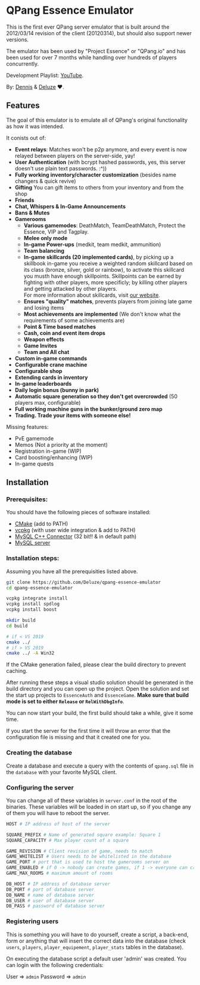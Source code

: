 # QPang Essence Emulator

This is the first ever QPang server emulator that is built around the 2012/03/14 revision of the client (20120314), but should also support newer versions.

The emulator has been used by "Project Essence" or "QPang.io" and has been used for over 7 months while handling over hundreds of players concurrently.

Development Playlist: [YouTube](https://youtube.com/playlist?list=PLNhErl4In3cgppX-SUUWOJv7uhttRPQe9).

By: [Dennis](https://github.com/kuroppoi) & [Deluze](https://github.com/Deluze) ♥.

## Features

The goal of this emulator is to emulate all of QPang's original functionality as how it was intended.

It conists out of:

- **Event relays**: Matches won't be p2p anymore, and every event is now relayed between players on the server-side, yay!
- **User Authentication** (with bcrypt hashed passwords, yes, this server doesn't use plain text passwords. :^))
- **Fully working inventory/character customization** (besides name changers & quick revive)
- **Gifting** You can gift items to others from your inventory and from the shop
- **Friends**
- **Chat, Whispers & In-Game Announcements**
- **Bans & Mutes**
- **Gamerooms**
  - **Various gamemodes**: DeathMatch, TeamDeathMatch, Protect the Essence, VIP and Tagplay.
  - **Melee only mode**
  - **In-game Power-ups** (medkit, team medkit, ammunition)
  - **Team balancing**
  - **In-game skillcards (20 implemented cards)**, by picking up a skillbook in-game you receive a weighted random skillcard based on its class (bronze, silver, gold or rainbow), to activate this skillcard you musth have enough skillpoints. Skillpoints can be earned by fighting with other players, more specificly; by killing other players and getting attacked by other players.                        
    For more information about skillcards, visit [our website](https://www.qfighter.eu/skillcards).
  - **Ensures "quality" matches**, prevents players from joining late game and losing items
  - **Most achievements are implemented** (We don't know what the requirements of some achievements are)
  - **Point & Time based matches**
  - **Cash, coin and event item drops**
  - **Weapon effects**
  - **Game Invites**
  - **Team and All chat**
- **Custom in-game commands**
- **Configurable crane machine**
- **Configurable shop**
- **Extending cards in inventory**
- **In-game leaderboards**
- **Daily login bonus (bunny in park)**
- **Automatic square generation so they don't get overcrowded** (50 players max, configurable)
- **Full working machine guns in the bunker/ground zero map**
- **Trading. Trade your items with someone else!**

Missing features:

- PvE gamemode
- Memos (Not a priority at the moment)
- Registration in-game (WIP)
- Card boosting/enhancing (WIP)
- In-game quests

## Installation

### Prerequisites:
You should have the following pieces of software installed:

- [CMake](https://cmake.org/download/) (add to PATH)
- [vcpkg](https://github.com/microsoft/vcpkg) (with user wide integration & add to PATH)
- [MySQL C++ Connector](https://dev.mysql.com/doc/connector-cpp/8.0/en/connector-cpp-installation-binary.html#connector-cpp-installation-binary-windows) (32 bit!! & in default path)
- [MySQL server](https://dev.mysql.com/downloads/mysql/)

### Installation steps:
Assuming you have all the prerequisities listed above.

```bash
git clone https://github.com/Deluze/qpang-essence-emulator
cd qpang-essence-emulator

vcpkg integrate install
vcpkg install spdlog
vcpkg install boost

mkdir build
cd build

# if < VS 2019
cmake ../
# if > VS 2019
cmake ../ -A Win32
```

If the CMake generation failed, please clear the build directory to prevent caching.

After running these steps a visual studio solution should be generated in the build directory and you can open up the project. Open the solution and set the start up projects to `EssenceAuth` and `EssenceGame`. **Make sure that build mode is set to either `Release` or `RelWithDbgInfo`**.

You can now start your build, the first build should take a while, give it some time. 

If you start the server for the first time it will throw an error that the configuration file is missing and that it created one for you.

### Creating the database
Create a database and execute a query with the contents of `qpang.sql` file in the `database` with your favorite MySQL client.

### Configuring the server

You can change all of these variables in `server.conf` in the root of the binaries. These variables will be loaded in on start up, so if you change any of them you will have to reboot the server.

```bash
HOST # IP address of host of the server

SQUARE_PREFIX # Name of generated square example: Square 1
SQUARE_CAPACITY # Max player count of a square

GAME_REVISION # Client revision of game, needs to match
GAME_WHITELIST # Users needs to be whitelisted in the database
GAME_PORT # port that is used to host the gamerooms server on
GAME_ENABLED # if 0 -> nobody can create games, if 1 -> everyone can create games
GAME_MAX_ROOMS # maximum amount of rooms

DB_HOST # IP address of database server
DB_PORT # port of database server
DB_NAME # name of database server
DB_USER # user of database server
DB_PASS # password of database server
```

### Registering users
This is something you will have to do yourself, create a script, a back-end, form or anything that will insert the correct data into the database (check `users`, `players`, `player_equipement`, `player_stats` tables in the database).

On executing the database script a default user 'admin' was created. You can login with the following credentials: 

User => `admin` Password => `admin`
